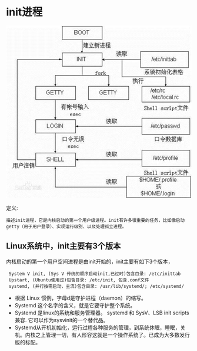 # init进程

![20200128_161653_99](image/20200128_161653_99.png)

定义:

```
描述init进程，它是内核启动的第一个用户级进程。init有许多很重要的任务，比如像启动getty（用于用户登录）、实现运行级别、以及处理孤立进程。
```

## Linux系统中，init主要有3个版本

内核启动的第一个用户空间进程是由init开始的，init主要有如下3个版本，

```
 System V init, (Sys V 传统的顺序启动init,已过时)包含目录: /etc/inittab
 Upstart, (Ubuntu使用过)包含目录: /etc/init, 包含.conf文件
 systemd, (并行按需启动，主流)包含目录: /usr/lib/systemd/; /etc/systemd/
```

* 根据 Linux 惯例，字母d是守护进程（daemon）的缩写。
* Systemd 这个名字的含义，就是它要守护整个系统。
* Systemd 是linux的系统和服务管理器。 systemd 和 SysV、LSB init scripts兼容. 它可以作为sysvinit的一个替代品。
* Systemd从开机初始化，运行过程各种服务的管理，到系统休眠，睡眠，关机。内核之上管理一切，有人形容这就是一个操作系统了。已成为大多数发行版的标配。
